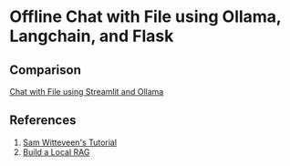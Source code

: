 # Offline Chat with File using Ollama, Langchain, and Flask

## Comparison
[Chat with File using Streamlit and Ollama](https://github.com/RiaAyuP/ollamarag) 

## References
1. [Sam Witteveen's Tutorial](https://github.com/samwit/langchain-tutorials/tree/main/2024/gemma2_local_rag)
2. [Build a Local RAG](https://python.langchain.com/v0.2/docs/tutorials/local_rag/)